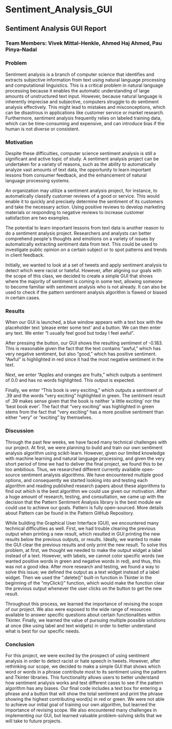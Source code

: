 # Sentiment_Analysis_GUI

## Sentiment Analysis GUI Report 
### Team Members: Vivek Mittal-Henkle, Ahmed Haj Ahmed, Pau Pinya-Nadal

### Problem  
Sentiment analysis is a branch of computer science that identifies and extracts subjective information from text using natural language processing and computational linguistics. This is a critical problem in natural language processing because it enables the automatic understanding of large amounts of unstructured text input. However, because natural language is inherently imprecise and subjective, computers struggle to do sentiment analysis effectively. This might lead to mistakes and misconceptions, which can be disastrous in applications like customer service or market research. Furthermore, sentiment analysis frequently relies on labeled training data, which can be time-consuming and expensive, and can introduce bias if the human is not diverse or consistent.

### Motivation 
Despite these difficulties, computer science sentiment analysis is still a significant and active topic of study. A sentiment analysis project can be undertaken for a variety of reasons, such as the ability to automatically analyze vast amounts of text data, the opportunity to learn important lessons from consumer feedback, and the enhancement of natural language processing systems.

An organization may utilize a sentiment analysis project, for instance, to automatically classify customer reviews of a good or service. This would enable it to quickly and precisely determine the sentiment of its customers and take the necessary action. Using positive reviews to develop marketing materials or responding to negative reviews to increase customer satisfaction are two examples.

The potential to learn important lessons from text data is another reason to do a sentiment analysis project. Researchers and analysts can better comprehend people's thoughts and emotions on a variety of issues by automatically extracting sentiment data from text. This could be used to investigate public opinion on a certain subject or to spot patterns and trends in client feedback.

Initially, we wanted to look at a set of tweets and apply sentiment analysis to detect which were racist or hateful. However, after aligning our goals with the scope of this class, we decided to create a simple GUI that shows where the majority of sentiment is coming in some text, allowing someone to become familiar with sentiment analysis who is not already. It can also be used to check if the pattern sentiment analysis algorithm is flawed or biased in certain cases.

### Results 
When our GUI is launched, a blue window appears with a text box with the placeholder text ‘please enter some text’ and a button. We can then enter any text. We enter “I usually feel good but today I feel awful”.

After pressing the button, our GUI shows the resulting sentiment of -0.183. This is reasonable given the fact that the text contains “awful,” which has very negative sentiment, but also “good,” which has positive sentiment. “Awful” is highlighted in red since it had the most negative sentiment in the text.

Next, we enter “Apples and oranges are fruits,” which outputs a sentiment of 0.0 and has no words highlighted. This output is expected.

Finally, we enter “This book is very exciting,” which outputs a sentiment of .39 and the words “very exciting” highlighted in green. The sentiment result of .39 makes sense given that the book is neither ‘a little exciting’ nor the ‘best book ever’. The fact that “very exciting” was highlighted in green stems from the fact that “very exciting” has a more positive sentiment than either “very” or “exciting” by themselves.

### Discussion
Through the past few weeks, we have faced many technical challenges with our project. At first, we were planning to build and train our own sentiment analysis algorithm using scikit-learn. However, given our limited knowledge with machine learning and natural language processing, and given the very short period of time we had to deliver the final project, we found this to be too ambitious. Thus, we researched different currently available open-source sentiment analysis algorithms. We have encountered multiple good options, and consequently we started looking into and testing each algorithm and reading published research papers about these algorithms to find out which is the best algorithm we could use given our motivation. After a huge amount of research, testing, and consultation, we came up with the decision that the Pattern Sentiment Analysis library is the best module we could use to achieve our goals. Pattern is fully open-sourced. More details about Pattern can be found in the Pattern GitHub Repository. 

While building the Graphical User Interface (GUI), we encountered many technical difficulties as well. First, we had trouble clearing the previous output when printing a new result, which resulted in GUI printing the new results below the previous outputs, or results. Ideally, we wanted to make the GUI clear the previous results and only print the new result. To solve this problem, at first, we thought we needed to make the output widget a label instead of a text. However, with labels, we cannot color specific words (we wanted positive words in green and negative words in red), and thus, this was not a good idea. After more research and testing, we found a way to solve this issue; we defined the output as a text widget instead of a label widget. Then we used the “.delete()” built-in function in Tkinter in the beginning of the “myClick()” function, which would make the function clear the previous output whenever the user clicks on the button to get the new result.

Throughout this process, we learned the importance of revising the scope of our project. We also were exposed to the wide range of resources available to answer specific questions about certain functionalities within Tkinter. Finally, we learned the value of pursuing multiple possible solutions at once (like using label and text widgets) in order to better understand what is best for our specific needs.

### Conclusion 
For this project, we were excited by the prospect of using sentiment analysis in order to detect racist or hate speech in tweets. However, after rethinking our scope, we decided to make a simple GUI that shows which word or words in a phrase contribute most to its sentiment using the pattern and Tkinter libraries. This functionality allows users to better understand how sentiment analysis works and test different cases to see if the pattern algorithm has any biases. Our final code includes a text box for entering a phrase and a button that will show the total sentiment and print the phrase showing the highest contributing word(s) in red or green. We were not able to achieve our initial goal of training our own algorithm, but learned the importance of revising scope. We also encountered many challenges in implementing our GUI, but learned valuable problem-solving skills that we will take to future projects.
